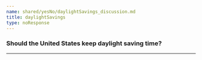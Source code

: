 ```yaml
---
name: shared/yesNo/daylightSavings_discussion.md
title: daylightSavings
type: noResponse
---
```


### Should the United States keep daylight saving time?

---

